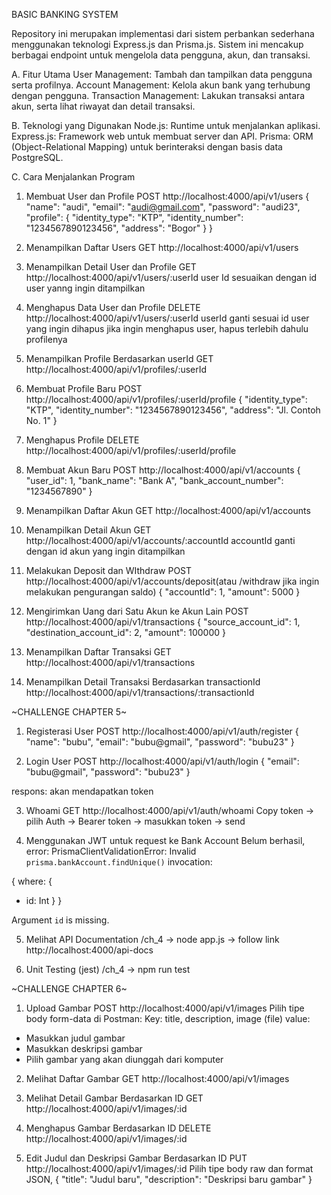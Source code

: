 BASIC BANKING SYSTEM

Repository ini merupakan implementasi dari sistem perbankan sederhana menggunakan teknologi Express.js dan Prisma.js. Sistem ini mencakup berbagai endpoint untuk mengelola data pengguna, akun, dan transaksi.

A. Fitur Utama
User Management: Tambah dan tampilkan data pengguna serta profilnya.
Account Management: Kelola akun bank yang terhubung dengan pengguna.
Transaction Management: Lakukan transaksi antara akun, serta lihat riwayat dan detail transaksi.

B. Teknologi yang Digunakan
Node.js: Runtime untuk menjalankan aplikasi.
Express.js: Framework web untuk membuat server dan API.
Prisma: ORM (Object-Relational Mapping) untuk berinteraksi dengan basis data PostgreSQL.

C. Cara Menjalankan Program
1. Membuat User dan Profile
POST http://localhost:4000/api/v1/users
{
    "name": "audi",
    "email": "audi@gmail.com",
    "password": "audi23",
    "profile": {
        "identity_type": "KTP",
        "identity_number": "1234567890123456",
        "address": "Bogor"
    }
}

2. Menampilkan Daftar Users
GET http://localhost:4000/api/v1/users

3. Menampilkan Detail User dan Profile
GET http://localhost:4000/api/v1/users/:userId
user Id sesuaikan dengan id user yanng ingin ditampilkan

4. Menghapus Data User dan Profile
DELETE http://localhost:4000/api/v1/users/:userId 
userId ganti sesuai id user yang ingin dihapus
jika ingin menghapus user, hapus terlebih dahulu profilenya

5. Menampilkan Profile Berdasarkan userId
GET http://localhost:4000/api/v1/profiles/:userId

6. Membuat Profile Baru
POST http://localhost:4000/api/v1/profiles/:userId/profile
{
    "identity_type": "KTP",
    "identity_number": "1234567890123456",
    "address": "Jl. Contoh No. 1"
}

7. Menghapus Profile
DELETE http://localhost:4000/api/v1/profiles/:userId/profile

8. Membuat Akun Baru
POST http://localhost:4000/api/v1/accounts
{
    "user_id": 1,
    "bank_name": "Bank A",
    "bank_account_number": "1234567890"
}

9. Menampilkan Daftar Akun
GET http://localhost:4000/api/v1/accounts

10. Menampilkan Detail Akun
GET http://localhost:4000/api/v1/accounts/:accountId
accountId ganti dengan id akun yang ingin ditampilkan

11. Melakukan Deposit dan WIthdraw
POST http://localhost:4000/api/v1/accounts/deposit(atau /withdraw jika ingin melakukan pengurangan saldo)
{
    "accountId": 1,
    "amount": 5000
}

12. Mengirimkan Uang dari Satu Akun ke Akun Lain
POST http://localhost:4000/api/v1/transactions
{
    "source_account_id": 1,
    "destination_account_id": 2,
    "amount": 100000
}

13. Menampilkan Daftar Transaksi
GET http://localhost:4000/api/v1/transactions

14. Menampilkan Detail Transaksi Berdasarkan transactionId
http://localhost:4000/api/v1/transactions/:transactionId

~CHALLENGE CHAPTER 5~
1. Registerasi User
POST http://localhost:4000/api/v1/auth/register
{
    "name": "bubu",
    "email": "bubu@gmail",
    "password": "bubu23"
}

2. Login User
POST http://localhost:4000/api/v1/auth/login
{
    "email": "bubu@gmail",
    "password": "bubu23"
}

respons: akan mendapatkan token

3. Whoami
GET http://localhost:4000/api/v1/auth/whoami
Copy token -> pilih Auth -> Bearer token -> masukkan token -> send

4. Menggunakan JWT untuk request ke Bank Account
Belum berhasil, error:
PrismaClientValidationError: 
Invalid `prisma.bankAccount.findUnique()` invocation:

{
  where: {
+   id: Int
  }
}

Argument `id` is missing.

5. Melihat API Documentation
/ch_4 -> node app.js -> follow link http://localhost:4000/api-docs

6. Unit Testing (jest) 
/ch_4 -> npm run test

~CHALLENGE CHAPTER 6~
1. Upload Gambar
POST http://localhost:4000/api/v1/images
Pilih tipe body form-data di Postman: 
Key: title, description, image (file)
value: 
- Masukkan judul gambar
- Masukkan deskripsi gambar
- Pilih gambar yang akan diunggah dari komputer

2. Melihat Daftar Gambar
GET http://localhost:4000/api/v1/images

3. Melihat Detail Gambar Berdasarkan ID
GET http://localhost:4000/api/v1/images/:id

4. Menghapus Gambar Berdasarkan ID 
DELETE http://localhost:4000/api/v1/images/:id

5. Edit Judul dan Deskripsi Gambar Berdasarkan ID
PUT http://localhost:4000/api/v1/images/:id
Pilih tipe body raw dan format JSON,
{
  "title": "Judul baru",
  "description": "Deskripsi baru gambar"
}